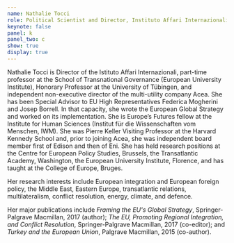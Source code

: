 ```yaml
---
name: Nathalie Tocci
role: Political Scientist and Director, Instituto Affari Internazionali
keynote: false
panel: k
panel_two: c
show: true
display: true
---
```


Nathalie Tocci is Director of the Istituto Affari Internazionali, part-time professor at the School of Transnational Governance (European University Institute), Honorary Professor at the University of Tübingen, and independent non-executive director of the multi-utility company Acea. She has been Special Advisor to EU High Representatives Federica Mogherini and Josep Borrell. In that capacity, she wrote the European Global Strategy and worked on its implementation. She is Europe’s Futures fellow at the Institute for Human Sciences (Institut für die Wissenschaften vom Menschen, IWM). She was Pierre Keller Visiting Professor at the Harvard Kennedy School and, prior to joining Acea, she was independent board member first of Edison and then of Eni. She has held research positions at the Centre for European Policy Studies, Brussels, the Transatlantic Academy, Washington, the European University Institute, Florence, and has taught at the College of Europe, Bruges.

Her research interests include European integration and European foreign policy, the Middle East, Eastern Europe, transatlantic relations, multilateralism, conflict resolution, energy, climate, and defence.

Her major publications include _Framing the EU's Global Strategy_, Springer-Palgrave Macmillan, 2017 (author); _The EU, Promoting Regional Integration, and Conflict Resolution_, Springer-Palgrave Macmillan, 2017 (co-editor); and _Turkey and the European Union_, Palgrave Macmillan, 2015 (co-author).
